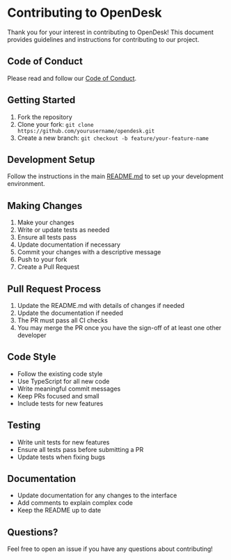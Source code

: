 # Contributing to OpenDesk

Thank you for your interest in contributing to OpenDesk! This document provides guidelines and instructions for contributing to our project.

## Code of Conduct

Please read and follow our [Code of Conduct](CODE_OF_CONDUCT.md).

## Getting Started

1. Fork the repository
2. Clone your fork: `git clone https://github.com/yourusername/opendesk.git`
3. Create a new branch: `git checkout -b feature/your-feature-name`

## Development Setup

Follow the instructions in the main [README.md](../README.md) to set up your development environment.

## Making Changes

1. Make your changes
2. Write or update tests as needed
3. Ensure all tests pass
4. Update documentation if necessary
5. Commit your changes with a descriptive message
6. Push to your fork
7. Create a Pull Request

## Pull Request Process

1. Update the README.md with details of changes if needed
2. Update the documentation if needed
3. The PR must pass all CI checks
4. You may merge the PR once you have the sign-off of at least one other developer

## Code Style

- Follow the existing code style
- Use TypeScript for all new code
- Write meaningful commit messages
- Keep PRs focused and small
- Include tests for new features

## Testing

- Write unit tests for new features
- Ensure all tests pass before submitting a PR
- Update tests when fixing bugs

## Documentation

- Update documentation for any changes to the interface
- Add comments to explain complex code
- Keep the README up to date

## Questions?

Feel free to open an issue if you have any questions about contributing! 